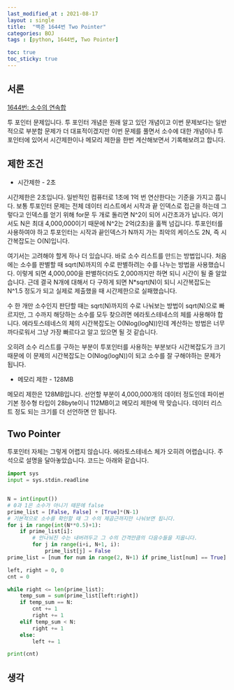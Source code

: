 ```yaml
---
last_modified_at : 2021-08-17
layout : single
title:  "백준 1644번 Two Pointer"
categories: BOJ
tags : [python, 1644번, Two Pointer]

toc: true
toc_sticky: true
---
```

## 서론
<a href='https://www.acmicpc.net/problem/1644'>1644번: 소수의 연속합</a>

투 포인터 문제입니다. 투 포인터 개념은 원래 알고 있던 개념이고 이번 문제보다는 일반적으로 부분합 문제가 더 대표적이겠지만 이번 문제를 풀면서 소수에 대한 개념이나 투포인터에 있어서 시간제한이나 메모리 제한을 한번 계산해보면서 기록해보려고 합니다.

## 제한 조건
<ul>
  <li>시간제한 - 2초</li>
</ul>
시간제한은 2초입니다. 일반적인 컴퓨터로 1초에 1억 번 연산한다는 기준을 가지고 풉니다. 보통 투포인터 문제는 전체 데이터 리스트에서 시작과 끝 인덱스로 접근을 하는데 그렇다고 인덱스를 얻기 위해 for문 두 개로 돌리면 N^2이 되어 시간초과가 납니다. 여기서도 N은 최대 4,000,000이기 때문에 N^2는 2억(2초)을 훌쩍 넘깁니다. 투포인터를 사용하여야 하고 투포인터는 시작과 끝인덱스가 N까지 가는 최악의 케이스도 2N, 즉 시간복잡도는 O(N)입니다.
  

여기서는 고려해야 할게 하나 더 있습니다. 바로 소수 리스트를 만드는 방법입니다. 처음에는 소수를 판별할 때 sqrt(N)까지의 수로 판별하려는 수를 나누는 방법을 사용했습니다. 이렇게 되면 4,000,000을 판별하더라도 2,000까지만 하면 되니 시간이 될 줄 알았습니다. 근데 결국 N개에 대해서 다 구하게 되면 N*sqrt(N)이 되니 시간복잡도는 N^1.5 정도가 되고 실제로 제출했을 때 시간제한으로 실패했습니다.  

수 한 개만 소수인지 판단할 때는 sqrt(N)까지의 수로 나눠보는 방법이 sqrt(N)으로 빠르지만, 그 수까지 해당하는 소수를 모두 찾으려면 에라토스테네스의 체를 사용해야 합니다. 에라토스테네스의 체의 시간복잡도는 O(Nlog(logN))인데 계산하는 방법은 너무 까다로워서 그냥 가장 빠르다고 알고 있으면 될 것 같습니다.  

오히려 소수 리스트를 구하는 부분이 투포인터를 사용하는 부분보다 시간복잡도가 크기 때문에 이 문제의 시간복잡도는 O(Nlog(logN))이 되고 소수를 잘 구해야하는 문제가 됩니다.
<ul>
  <li>메모리 제한 - 128MB</li>
</ul>
메모리 제한은 128MB입니다. 선언할 부분이 4,000,000개의 데이터 정도인데 파이썬 기본 정수형 타입이 28byte이니 112MB이고 메모리 제한에 딱 맞습니다. 데이터 리스트 정도 되는 크기를 더 선언하면 안 됩니다.

## Two Pointer
투포인터 자체는 그렇게 어렵지 않습니다. 에라토스테네스 체가 오히려 어렵습니다. 주석으로 설명을 달아놓았습니다. 코드는 아래와 같습니다.
```python
import sys
input = sys.stdin.readline


N = int(input())
# 0과 1은 소수가 아니기 때문에 false
prime_list = [False, False] + [True]*(N-1)
# 기본적으로 소수를 확인할 때 그 수의 제곱근까지만 나눠보면 됩니다.
for i in range(int(N**0.5)+1):
    if prime_list[i]:
        # 안나눠진 수는 내버려두고 그 수의 간격만큼의 다음수들을 지웁니다.
        for j in range(i+i, N+1, i):
            prime_list[j] = False
prime_list = [num for num in range(2, N+1) if prime_list[num] == True]

left, right = 0, 0
cnt = 0

while right <= len(prime_list):
    temp_sum = sum(prime_list[left:right])
    if temp_sum == N:
        cnt += 1
        right += 1
    elif temp_sum < N:
        right += 1
    else:
        left += 1

print(cnt)
```

## 생각
